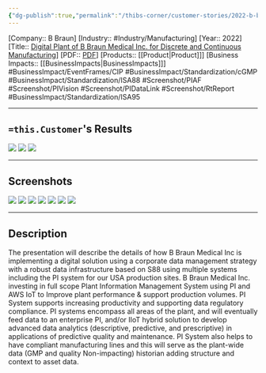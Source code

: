 ```yaml
---
{"dg-publish":true,"permalink":"/thibs-corner/customer-stories/2022-b-braun-digital-plant-of-b-braun-medical-inc-for-discrete-and-continuous-manufacturing/","noteIcon":""}
---
```


[Company:: B Braun]
[Industry:: #Industry/Manufacturing]
[Year:: 2022]
[Title:: [Digital Plant of B Braun Medical Inc. for Discrete and Continuous Manufacturing](https://resources.osisoft.com/presentations/digital-plant-of-b-braun-medical-inc--for-discrete-and-continuous-manufacturing/)]
[PDF:: [PDF](https://cdn.osisoft.com/osi/presentations/2022-AVEVA-San-Francisco/UC22NA-02MA70-BBraun-Pokharana-Digital-Plant-of-B-Braun-Medical-for-discrete.pdf)]
[Products:: [[Product\|Product]]]
[Business Impacts:: [[BusinessImpacts\|BusinessImpacts]]]
#BusinessImpact/EventFrames/CIP  #BusinessImpact/Standardization/cGMP #BusinessImpact/Standardization/ISA88  #Screenshot/PIAF #Screenshot/PIVision #Screenshot/PIDataLink #Screenshot/RtReport #BusinessImpact/Standardization/ISA95  

---
## `=this.Customer`'s Results
![](https://i.imgur.com/NSWGNzS.png)
![](https://i.imgur.com/uJRX7ED.png)
![](https://i.imgur.com/gee2C9U.png)

---
## Screenshots
![](https://i.imgur.com/lcOblEo.png)
![](https://i.imgur.com/StkHnUM.png)
![](https://i.imgur.com/au1j74a.png)
![](https://i.imgur.com/JSrorNp.png)
![](https://i.imgur.com/PyWdEVj.png)
![](https://i.imgur.com/cHLjuoU.png)
![](https://i.imgur.com/UlapN6e.png)

---
## Description
The presentation will describe the details of how B Braun Medical Inc is implementing a digital solution using a corporate data management strategy with a robust data infrastructure based on S88 using multiple systems including the PI system for our USA production sites. B Braun Medical Inc. investing in full scope Plant Information Management System using PI and AWS IoT to Improve plant performance & support production volumes. PI System supports increasing productivity and supporting data regulatory compliance. PI systems encompass all areas of the plant, and will eventually feed data to an enterprise PI, and/or IIoT hybrid solution to develop advanced data analytics (descriptive, predictive, and prescriptive) in applications of predictive quality and maintenance. PI System also helps to have compliant manufacturing lines and this will serve as the plant-wide data (GMP and quality Non-impacting) historian adding structure and context to asset data.